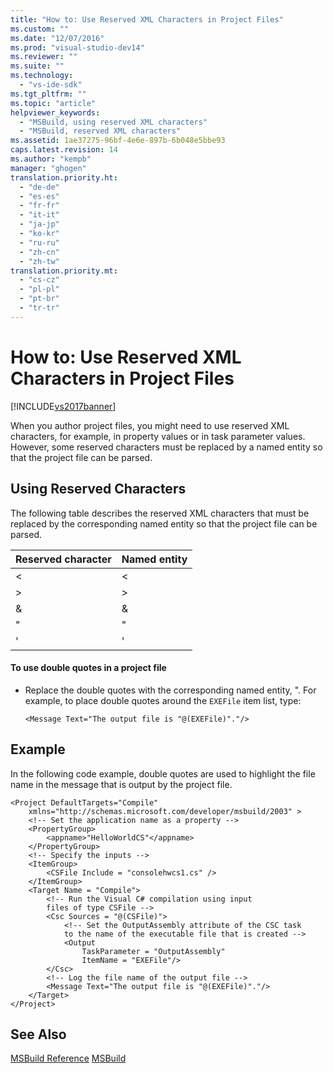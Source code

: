 ```yaml
---
title: "How to: Use Reserved XML Characters in Project Files"
ms.custom: ""
ms.date: "12/07/2016"
ms.prod: "visual-studio-dev14"
ms.reviewer: ""
ms.suite: ""
ms.technology: 
  - "vs-ide-sdk"
ms.tgt_pltfrm: ""
ms.topic: "article"
helpviewer_keywords: 
  - "MSBuild, using reserved XML characters"
  - "MSBuild, reserved XML characters"
ms.assetid: 1ae37275-96bf-4e6e-897b-6b048e5bbe93
caps.latest.revision: 14
ms.author: "kempb"
manager: "ghogen"
translation.priority.ht: 
  - "de-de"
  - "es-es"
  - "fr-fr"
  - "it-it"
  - "ja-jp"
  - "ko-kr"
  - "ru-ru"
  - "zh-cn"
  - "zh-tw"
translation.priority.mt: 
  - "cs-cz"
  - "pl-pl"
  - "pt-br"
  - "tr-tr"
---
```

# How to: Use Reserved XML Characters in Project Files
[!INCLUDE[vs2017banner](../code-quality/includes/vs2017banner.md)]

When you author project files, you might need to use reserved XML characters, for example, in property values or in task parameter values. However, some reserved characters must be replaced by a named entity so that the project file can be parsed.  
  
## Using Reserved Characters  
 The following table describes the reserved XML characters that must be replaced by the corresponding named entity so that the project file can be parsed.  
  
|Reserved character|Named entity|  
|------------------------|------------------|  
|\<|&lt;|  
|>|&gt;|  
|&|&amp;|  
|"|&quot;|  
|'|&apos;|  
  
#### To use double quotes in a project file  
  
-   Replace the double quotes with the corresponding named entity, &quot;. For example, to place double quotes around the `EXEFile` item list, type:  
  
    ```  
    <Message Text="The output file is "@(EXEFile)"."/>  
    ```  
  
## Example  
 In the following code example, double quotes are used to highlight the file name in the message that is output by the project file.  
  
```  
<Project DefaultTargets="Compile"  
    xmlns="http://schemas.microsoft.com/developer/msbuild/2003" >  
    <!-- Set the application name as a property -->  
    <PropertyGroup>  
        <appname>"HelloWorldCS"</appname>  
    </PropertyGroup>  
    <!-- Specify the inputs -->  
    <ItemGroup>  
        <CSFile Include = "consolehwcs1.cs" />  
    </ItemGroup>  
    <Target Name = "Compile">  
        <!-- Run the Visual C# compilation using input  
        files of type CSFile -->  
        <Csc Sources = "@(CSFile)">  
            <!-- Set the OutputAssembly attribute of the CSC task  
            to the name of the executable file that is created -->  
            <Output  
                TaskParameter = "OutputAssembly"  
                ItemName = "EXEFile"/>  
        </Csc>  
        <!-- Log the file name of the output file -->  
        <Message Text="The output file is "@(EXEFile)"."/>  
    </Target>  
</Project>  
```  
  
## See Also  
 [MSBuild Reference](../msbuild/msbuild-reference.md)
 [MSBuild](../msbuild/msbuild1.md)